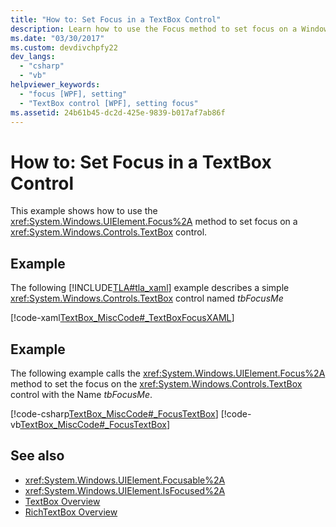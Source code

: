 ```yaml
---
title: "How to: Set Focus in a TextBox Control"
description: Learn how to use the Focus method to set focus on a Windows Presentation Foundation TextBox control.
ms.date: "03/30/2017"
ms.custom: devdivchpfy22
dev_langs: 
  - "csharp"
  - "vb"
helpviewer_keywords: 
  - "focus [WPF], setting"
  - "TextBox control [WPF], setting focus"
ms.assetid: 24b61b45-dc2d-425e-9839-b017af7ab86f
---
```

# How to: Set Focus in a TextBox Control
This example shows how to use the <xref:System.Windows.UIElement.Focus%2A> method to set focus on a <xref:System.Windows.Controls.TextBox> control.  
  
## Example  
 The following [!INCLUDE[TLA#tla_xaml](../../../includes/tlasharptla-xaml-md.md)] example describes a simple <xref:System.Windows.Controls.TextBox> control named *tbFocusMe*  
  
 [!code-xaml[TextBox_MiscCode#_TextBoxFocusXAML](~/samples/snippets/csharp/VS_Snippets_Wpf/TextBox_MiscCode/CSharp/Window1.xaml#_textboxfocusxaml)]  
  
## Example  
 The following example calls the <xref:System.Windows.UIElement.Focus%2A> method to set the focus on the <xref:System.Windows.Controls.TextBox> control with the Name *tbFocusMe*.  
  
 [!code-csharp[TextBox_MiscCode#_FocusTextBox](~/samples/snippets/csharp/VS_Snippets_Wpf/TextBox_MiscCode/CSharp/Window1.xaml.cs#_focustextbox)]
 [!code-vb[TextBox_MiscCode#_FocusTextBox](~/samples/snippets/visualbasic/VS_Snippets_Wpf/TextBox_MiscCode/VisualBasic/Window1.xaml.vb#_focustextbox)]  
  
## See also

- <xref:System.Windows.UIElement.Focusable%2A>
- <xref:System.Windows.UIElement.IsFocused%2A>
- [TextBox Overview](textbox-overview.md)
- [RichTextBox Overview](richtextbox-overview.md)
